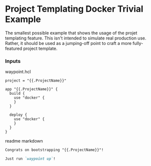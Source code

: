 # Project Templating Docker Trivial Example

The smallest possible example that shows the usage of the projet templating feature.
This isn't intended to simulate real production use. Rather, it should be
used as a jumping-off point to craft a more fully-featured
project template.



### Inputs

waypoint.hcl
```hcl
project = "{{.ProjectName}}"

app "{{.ProjectName}}" {
  build {
    use "docker" {
    }
  }

  deploy {
    use "docker" {
    }
  }
}
```

readme markdown
```markdown
Congrats on bootstrapping "{{.ProjectName}}"!

Just run `waypoint up`!
```